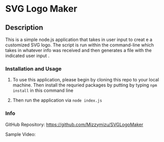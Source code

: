 # SVG Logo Maker

## Description

This is a simple node.js application that takes in user input to creat e a customized SVG logo. The script is run within the command-line which takes in whatever info was received and then generates a file with the indicated user input .

### Installation and Usage
    
1. To use this application, please begin by cloning this repo to your local machine. Then install the requried packages by putting by typing ```npm install``` in this command line

2. Then run the application via ```node index.js```

### Info


GitHub Repository: https://github.com/Mizzymizu/SVGLogoMaker

Sample Video: 
